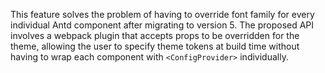 This feature solves the problem of having to override font family for every individual Antd component after migrating to version 5. The proposed API involves a webpack plugin that accepts props to be overridden for the theme, allowing the user to specify theme tokens at build time without having to wrap each component with `<ConfigProvider>` individually.
